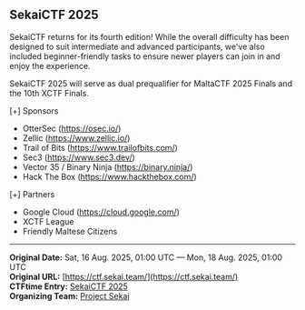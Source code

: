 ## SekaiCTF 2025

SekaiCTF returns for its fourth edition! While the overall difficulty has been designed to suit intermediate and advanced participants, we've also included beginner-friendly tasks to ensure newer players can join in and enjoy the experience.

SekaiCTF 2025 will serve as dual prequalifier for MaltaCTF 2025 Finals and the 10th XCTF Finals.

[+] Sponsors
- OtterSec (https://osec.io/)
- Zellic (https://www.zellic.io/)
- Trail of Bits (https://www.trailofbits.com/)
- Sec3 (https://www.sec3.dev/)
- Vector 35 / Binary Ninja (https://binary.ninja/)
- Hack The Box (https://www.hackthebox.com/)

[+] Partners
- Google Cloud (https://cloud.google.com/)
- XCTF League
- Friendly Maltese Citizens

---
**Original Date:** Sat, 16 Aug. 2025, 01:00 UTC — Mon, 18 Aug. 2025, 01:00 UTC<br>
**Original URL:** [https://ctf.sekai.team/](https://ctf.sekai.team/)<br>
**CTFtime Entry:** [SekaiCTF 2025](https://ctftime.org/event/2683/)<br>
**Organizing Team:** [Project Sekai](https://ctftime.org/team/169557)<br>
<!-- Official URL: https://ctf.sekai.team/-->
